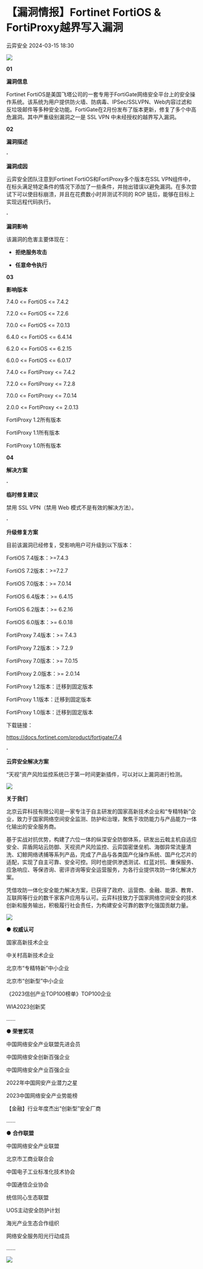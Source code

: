 #  【漏洞情报】Fortinet FortiOS & FortiProxy越界写入漏洞   
 云弈安全   2024-03-15 18:30  
  
![](https://mmbiz.qpic.cn/mmbiz_gif/73HCAFeXzF3B7LB7K0pdOIcY6wMFCia7N4pWnNHuMHwW3qfOZmI4tcQsmbhEqWzyTbCRtad6llNSibRr2pqJJHJg/640?wx_fmt=gif&from=appmsg "")  
  
**01**  
  
**漏洞信息**  
  
Fortinet FortiOS是美国飞塔公司的一套专用于FortiGate网络安全平台上的安全操作系统。该系统为用户提供防火墙、防病毒、IPSec/SSLVPN、Web内容过滤和反垃圾邮件等多种安全功能。FortiGate在2月份发布了版本更新，修复了多个中高危漏洞。其中严重级别漏洞之一是 SSL VPN 中未经授权的越界写入漏洞。  
  
**02**  
  
**漏洞描述**  
  
**·**  
  
  
**漏洞成因**  
  
云弈安全团队注意到Fortinet FortiOS和FortiProxy多个版本在SSL VPN组件中，在标头满足特定条件的情况下添加了一些条件，并抛出错误以避免漏洞。在多次尝试下可以使目标崩溃，并且在花费数小时并测试不同的 ROP 链后，能够在目标上实现远程代码执行。  
  
**·**  
  
  
**漏洞影响**  
  
该漏洞的危害主要体现在：  
- **拒绝服务攻击**  
  
- **任意命令执行**  
  
  
  
**03**  
  
**影响版本**  
  
7.4.0 <= FortiOS <= 7.4.2  
  
7.2.0 <= FortiOS <= 7.2.6  
  
7.0.0 <= FortiOS <= 7.0.13  
  
6.4.0 <= FortiOS <= 6.4.14  
  
6.2.0 <= FortiOS <= 6.2.15  
  
6.0.0 <= FortiOS <= 6.0.17  
  
7.4.0 <= FortiProxy <= 7.4.2  
  
7.2.0 <= FortiProxy <= 7.2.8  
  
7.0.0 <= FortiProxy <= 7.0.14  
  
2.0.0 <= FortiProxy <= 2.0.13  
  
FortiProxy 1.2所有版本  
  
FortiProxy 1.1所有版本  
  
FortiProxy 1.0所有版本  
  
**04**  
  
**解决方案**  
  
**·**  
  
  
**临时修复建议**  
  
禁用 SSL VPN（禁用 Web 模式不是有效的解决方法）。  
  
**·**  
  
  
**升级修复方案**  
  
目前该漏洞已经修复，受影响用户可升级到以下版本：  
  
FortiOS 7.4版本：>=7.4.3  
  
FortiOS 7.2版本：>=7.2.7  
  
FortiOS 7.0版本：>= 7.0.14  
  
FortiOS 6.4版本：>= 6.4.15  
  
FortiOS 6.2版本：>= 6.2.16  
  
FortiOS 6.0版本：>= 6.0.18  
  
FortiProxy 7.4版本：>= 7.4.3  
  
FortiProxy 7.2版本：> 7.2.9  
  
FortiProxy 7.0版本：>= 7.0.15  
  
FortiProxy 2.0版本：>= 2.0.14  
  
FortiProxy 1.2版本：迁移到固定版本  
  
FortiProxy 1.1版本：迁移到固定版本  
  
FortiProxy 1.0版本：迁移到固定版本  
  
下载链接：  
  
https://docs.fortinet.com/product/fortigate/7.4  
  
**·**  
  
  
**云弈安全解决方案**  
  
“天视”资产风险监控系统已于第一时间更新插件，可以对以上漏洞进行检测。  
  
![](https://mmbiz.qpic.cn/mmbiz_png/73HCAFeXzF3B7LB7K0pdOIcY6wMFCia7NWVhllpbxkIuHib2kGOMiacrHaWeiaA963KmLIQicsFr0ncRee9whiaCX6TA/640?wx_fmt=png&from=appmsg "")  
  
  
  
  
**关于我们**  
  
  
北京云弈科技有限公司是一家专注于自主研发的国家高新技术企业和“专精特新”企业，致力于国家网络空间安全监测、防护和治理，聚焦于攻防能力与产品能力一体化输出的安全服务商。  
  
基于实战对抗优势，构建了六位一体的纵深安全防御体系，研发出云戟主机自适应安全、弈盾网站云防御、天视资产风险监控、云弈国密堡垒机、海御异常流量清洗、幻鲸网络诱捕等系列产品，完成了产品与各类国产化操作系统、国产化芯片的适配，实现了自主可靠、安全可控。同时也提供渗透测试、红蓝对抗、重保服务、应急响应、等保咨询、密评咨询等安全运营服务，为各行业提供攻防一体化解决方案。  
  
凭借攻防一体化安全能力解决方案，已获得了政府、运营商、金融、能源、教育、互联网等行业的数千家客户应用与认可。云弈科技致力于国家网络空间安全的技术创新和服务输出，积极履行社会责任，为构建安全可靠的数字化强国贡献力量。  
  
  
![](https://mmbiz.qpic.cn/mmbiz_gif/73HCAFeXzF3B7LB7K0pdOIcY6wMFCia7NjQT5YdNsAXLicHnMSOvAU4Za8MytMhe2LNS4CyIZ5tziboiaIuInvDBwA/640?wx_fmt=gif&from=appmsg "")  
  
  
● **权威认可**  
  
  
国家高新技术企业  
  
中关村高新技术企业  
  
北京市“专精特新”中小企业  
  
北京市“创新型”中小企业  
  
《2023信创产业TOP100榜单》TOP100企业  
  
WIA2023创新奖  
  
......  
  
**● 荣誉奖项**  
  
  
中国网络安全产业联盟先进会员  
  
中国网络安全创新百强企业  
  
中国网络安全产业百强企业  
  
2022年中国网安产业潜力之星  
  
2023中国网络安全产业势能榜  
  
【金融】行业年度杰出“创新型”安全厂商  
  
......  
  
● **合作联盟**  
  
  
中国网络安全产业联盟  
  
北京市工商业联合会  
  
中国电子工业标准化技术协会  
  
中国通信企业协会  
  
统信同心生态联盟  
  
UOS主动安全防护计划  
  
海光产业生态合作组织  
  
网络安全服务阳光行动成员  
  
......  
  
  
  
  
![](https://mmbiz.qpic.cn/mmbiz_jpg/73HCAFeXzF3B7LB7K0pdOIcY6wMFCia7Nd5ezMyAxe2JojIdOicoY5LRzedE4591qY4dCwu5UzdR96IsPpTfv7ew/640?wx_fmt=jpeg&from=appmsg "")  
  
  
